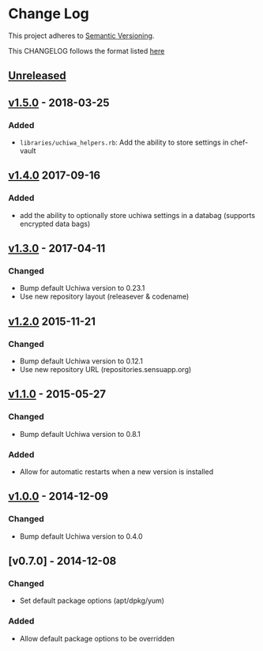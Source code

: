 # Change Log
This project adheres to [Semantic Versioning](http://semver.org/).

This CHANGELOG follows the format listed [here](https://github.com/sensu-plugins/community/blob/master/HOW_WE_CHANGELOG.md)

## [Unreleased]

## [v1.5.0] - 2018-03-25
### Added
- `libraries/uchiwa_helpers.rb`: Add the ability to store settings in chef-vault

## [v1.4.0] 2017-09-16
### Added
- add the ability to optionally store uchiwa settings in a databag (supports encrypted data bags)

## [v1.3.0] - 2017-04-11
### Changed
- Bump default Uchiwa version to 0.23.1
- Use new repository layout (releasever & codename)

## [v1.2.0] 2015-11-21
### Changed
- Bump default Uchiwa version to 0.12.1
- Use new repository URL (repositories.sensuapp.org)

## [v1.1.0] - 2015-05-27
### Changed
- Bump default Uchiwa version to 0.8.1

### Added
- Allow for automatic restarts when a new version is installed

## [v1.0.0] - 2014-12-09
### Changed
- Bump default Uchiwa version to 0.4.0

## [v0.7.0] - 2014-12-08
### Changed
- Set default package options (apt/dpkg/yum)

### Added
- Allow default package options to be overridden


[Unreleased]: https://github.com/sensu/uchiwa-chef/compare/v1.5.0...HEAD
[v1.5.0]: https://github.com/sensu/uchiwa-chef/compare/v1.4.0...v1.5.0
[v1.4.0]: https://github.com/sensu/uchiwa-chef/compare/1.3.0...v1.4.0
[v1.3.0]: https://github.com/sensu/uchiwa-chef/compare/1.2.0...1.3.0
[v1.2.0]: https://github.com/sensu/uchiwa-chef/compare/1.1.0...1.2.0
[v1.1.0]: https://github.com/sensu/uchiwa-chef/compare/1.0.0...1.1.0
[v1.0.0]: https://github.com/sensu/uchiwa-chef/compare/0.7.0...1.0.0
